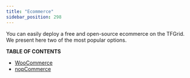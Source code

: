 ```yaml
---
title: "Ecommerce"
sidebar_position: 298
---
```




You can easily deploy a free and open-source ecommerce on the TFGrid. We present here two of the most popular options.

**TABLE OF CONTENTS**

- [WooCommerce](./woocommerce)
- [nopCommerce](./nopcommerce)